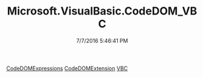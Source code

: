 ﻿---
title: Microsoft.VisualBasic.CodeDOM_VBC
date: 7/7/2016 5:46:41 PM
---

[CodeDOMExpressions](T-Microsoft.VisualBasic.CodeDOM_VBC.CodeDOMExpressions.html)
[CodeDOMExtension](T-Microsoft.VisualBasic.CodeDOM_VBC.CodeDOMExtension.html)
[VBC](T-Microsoft.VisualBasic.CodeDOM_VBC.VBC.html)
